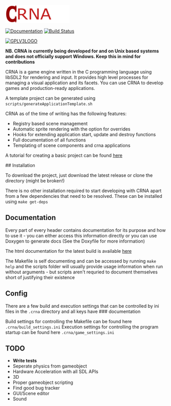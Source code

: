 ![CRNA Logo ROW](LogoTransparent.png)

[![Documentation](https://img.shields.io/badge/api-reference-blue.svg)](https://th3t3chn0g1t.github.io/CRNA/index.html)
[![Build Status](https://api.travis-ci.com/Th3T3chn0G1t/CRNA.svg)](https://api.travis-ci.com/Th3T3chn0G1t/CRNA)

[![GPLV3LOGO](https://www.gnu.org/graphics/gplv3-or-later.png)](https://www.gnu.org/licenses/gpl-3.0.txt)

**NB. CRNA is currently being developed for and on Unix based systems and does not officially support Windows. Keep this in mind for contributions**

CRNA is a game engine written in the C programming language using libSDL2 for rendering and input. It provides high level processes for managing a visual application and its facets. You can use CRNA to develop games and production-ready applications.

A template project can be generated using ```scripts/generateApplicationTemplate.sh```

CRNA as of the time of writing has the following features:
- Registry based scene management
- Automatic sprite rendering with the option for overrides
- Hooks for extending application start, update and destroy functions
- Full documentation of all functions
- Templating of scene components and crna applications

A tutorial for creating a basic project can be found [here](https://th3t3chn0g1t.github.io/CRNA/md_res_docs_tutorial_welcome.html)

## Installation

To download the project, just download the latest release or clone the directory (might be broken!)

There is no other installation required to start developing with CRNA apart from a few dependencies that need to be resolved. These can be installed using ```make get-deps```

## Documentation
Every part of every header contains documentation for its purpose and how to use it - you can either access this information directly or you can use Doxygen to generate docs (See the Doxyfile for more information)

The html documentation for the latest build is available [here](https://th3t3chn0g1t.github.io/CRNA/)

The Makefile is self documenting and can be accessed by running ```make help``` and the scripts folder will usually provide usage information when run without arguments - but scripts aren't requried to document themselves short of justifying their existence

## Config
There are a few build and execution settings that can be controlled by ini files in the ```.crna``` directory and all keys have ### documentation

Build settings for controlling the Makefile can be found here ```.crna/build_settings.ini```
Execution settings for controlling the program startup can be found here ```.crna/game_settings.ini```

## TODO
- **Write tests**
- Seperate physics from gameobject 
- Hardware Acceleration with all SDL APIs
- 3D
- Proper gameobject scripting
- Find good bug tracker
- GUI/Scene editor
- Sound
